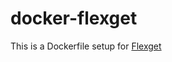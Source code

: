 docker-flexget
==================

This is a Dockerfile setup for [Flexget](http://www.flexget.com)
